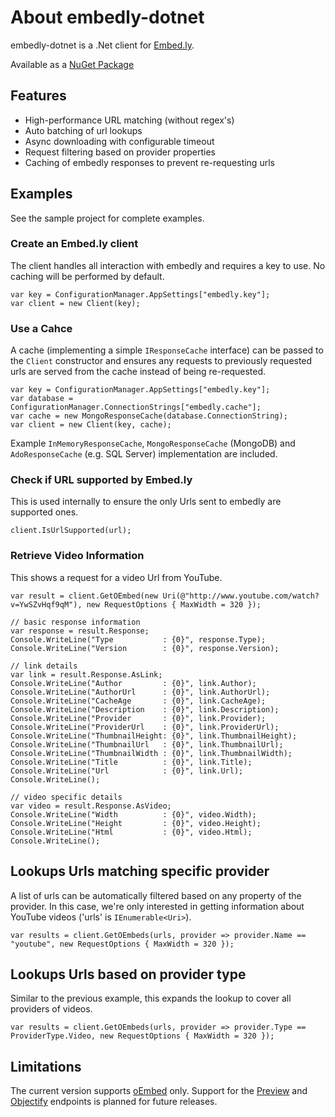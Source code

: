 # About embedly-dotnet

embedly-dotnet is a .Net client for [Embed.ly](http://embed.ly/).

Available as a [NuGet Package](http://nuget.org/List/Packages/embedly)

## Features

* High-performance URL matching (without regex's)
* Auto batching of url lookups
* Async downloading with configurable timeout
* Request filtering based on provider properties 
* Caching of embedly responses to prevent re-requesting urls

## Examples
See the sample project for complete examples.

### Create an Embed.ly client
The client handles all interaction with embedly and requires a key to use. No caching will be performed by default.

    var key = ConfigurationManager.AppSettings["embedly.key"];
    var client = new Client(key);

### Use a Cahce
A cache (implementing a simple `IResponseCache` interface) can be passed to the `Client` constructor and ensures any requests to previously requested urls are served from the cache instead of being re-requested.

    var key = ConfigurationManager.AppSettings["embedly.key"];
    var database = ConfigurationManager.ConnectionStrings["embedly.cache"];
    var cache = new MongoResponseCache(database.ConnectionString);
    var client = new Client(key, cache);

Example `InMemoryResponseCache`, `MongoResponseCache` (MongoDB) and `AdoResponseCache` (e.g. SQL Server) implementation are included.

### Check if URL supported by Embed.ly
This is used internally to ensure the only Urls sent to embedly are supported ones. 

    client.IsUrlSupported(url);

### Retrieve Video Information
This shows a request for a video Url from YouTube.

    var result = client.GetOEmbed(new Uri(@"http://www.youtube.com/watch?v=YwSZvHqf9qM"), new RequestOptions { MaxWidth = 320 });
			
    // basic response information
    var response = result.Response;
    Console.WriteLine("Type           : {0}", response.Type);
    Console.WriteLine("Version        : {0}", response.Version);

    // link details
    var link = result.Response.AsLink;
    Console.WriteLine("Author         : {0}", link.Author);
    Console.WriteLine("AuthorUrl      : {0}", link.AuthorUrl);
    Console.WriteLine("CacheAge       : {0}", link.CacheAge);
    Console.WriteLine("Description    : {0}", link.Description);
    Console.WriteLine("Provider       : {0}", link.Provider);
    Console.WriteLine("ProviderUrl    : {0}", link.ProviderUrl);
    Console.WriteLine("ThumbnailHeight: {0}", link.ThumbnailHeight);
    Console.WriteLine("ThumbnailUrl   : {0}", link.ThumbnailUrl);
    Console.WriteLine("ThumbnailWidth : {0}", link.ThumbnailWidth);
    Console.WriteLine("Title          : {0}", link.Title);
    Console.WriteLine("Url            : {0}", link.Url);
    Console.WriteLine();

    // video specific details
    var video = result.Response.AsVideo;
    Console.WriteLine("Width          : {0}", video.Width);
    Console.WriteLine("Height         : {0}", video.Height);
    Console.WriteLine("Html           : {0}", video.Html);
    Console.WriteLine();

## Lookups Urls matching specific provider
A list of urls can be automatically filtered based on any property of the provider. In this case, we're only interested in getting information about YouTube videos ('urls' is `IEnumerable<Uri>`).

    var results = client.GetOEmbeds(urls, provider => provider.Name == "youtube", new RequestOptions { MaxWidth = 320 });

## Lookups Urls based on provider type
Similar to the previous example, this expands the lookup to cover all providers of videos.

    var results = client.GetOEmbeds(urls, provider => provider.Type == ProviderType.Video, new RequestOptions { MaxWidth = 320 });

## Limitations
The current version supports [oEmbed](http://embed.ly/docs/endpoints/1/oembed) only. Support for the [Preview](http://embed.ly/docs/endpoints/1/preview) and [Objectify](http://embed.ly/docs/endpoints) endpoints is planned for future releases.
